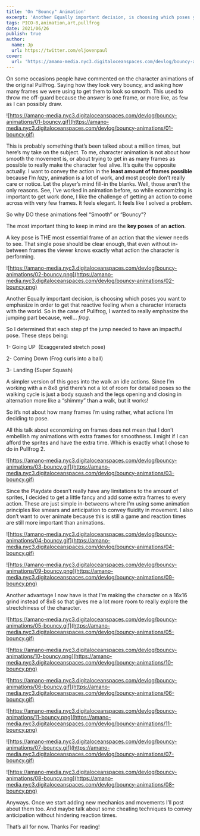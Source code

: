 ```yaml
---
title: 'On "Bouncy" Animation'
excerpt: 'Another Equally important decision, is choosing which poses you want to emphasize in order to get that reactive feeling when a character interacts with the world.'
tags: PICO-8,animation,art,pullfrog
date: 2021/06/26
publish: true
author:
  name: Jp
  url: https://twitter.com/eljovenpaul
cover:
  url: 'https://amano-media.nyc3.digitaloceanspaces.com/devlog/bouncy-animations/07-bouncy.gif'
---
```


On some occasions people have commented on the character animations of the original Pullfrog. Saying how they look very bouncy, and asking how many frames we were using to get them to look so smooth. This used to throw me off-guard because the answer is one frame, or more like, as few as I can possibly draw.

![https://amano-media.nyc3.digitaloceanspaces.com/devlog/bouncy-animations/01-bouncy.gif](https://amano-media.nyc3.digitaloceanspaces.com/devlog/bouncy-animations/01-bouncy.gif)

This is probably something that’s been talked about a million times, but here’s my take on the subject. To me, character animation is not about how smooth the movement is, or about trying to get in as many frames as possible to really make the character feel alive. It’s quite the opposite actually. I want to convey the action in the **least amount of frames possible** because I’m _lazy_, animation is a lot of work, and most people don’t really care or notice. Let the player’s mind fill-in the blanks. Well, those aren't the only reasons. See, I’ve worked in animation before, so while economizing is important to get work done, I like the challenge of getting an action to come across with very few frames. It feels elegant. It feels like I solved a problem.

So why DO these animations feel “Smooth” or “Bouncy”?

The most important thing to keep in mind are the **key poses** of an **action**.

A key pose is THE most essential frame of an action that the viewer needs to see. That single pose should be clear enough, that even without in-between frames the viewer knows exactly what action the character is performing.

![https://amano-media.nyc3.digitaloceanspaces.com/devlog/bouncy-animations/02-bouncy.png](https://amano-media.nyc3.digitaloceanspaces.com/devlog/bouncy-animations/02-bouncy.png)

Another Equally important decision, is choosing which poses you want to emphasize in order to get that reactive feeling when a character interacts with the world. So in the case of Pullfrog, I wanted to really emphasize the jumping part because, well… _frog_.

So I determined that each step pf the jump needed to have an impactful pose. These steps being:

1- Going UP  (Exaggerated stretch pose)

2- Coming Down (Frog curls into a ball)

3- Landing (Super Squash)

A simpler version of this goes into the walk an idle actions. Since I’m working with a n 8x8 grid there’s not a lot of room for detailed poses so the walking cycle is just a body squash and the legs opening and closing in alternation more like a “shimmy” than a walk, but it works!

So it’s not about how many frames I’m using rather, what actions I’m deciding to pose.

All this talk about economizing on frames does not mean that I don’t embellish my animations with extra frames for smoothness. I might if I can afford the sprites and have the extra time. Which is exactly what I chose to do in Pullfrog 2.

![https://amano-media.nyc3.digitaloceanspaces.com/devlog/bouncy-animations/03-bouncy.gif](https://amano-media.nyc3.digitaloceanspaces.com/devlog/bouncy-animations/03-bouncy.gif)

Since the Playdate doesn’t really have any limitations to the amount of sprites, I decided to get a little fancy and add some extra frames to every action. These are just simple in-betweens where I’m using some animation principles like smears and anticipation to convey fluidity in movement. I also don’t want to over animate because this is still a game and reaction times are still more important than animations.

![https://amano-media.nyc3.digitaloceanspaces.com/devlog/bouncy-animations/04-bouncy.gif](https://amano-media.nyc3.digitaloceanspaces.com/devlog/bouncy-animations/04-bouncy.gif)

![https://amano-media.nyc3.digitaloceanspaces.com/devlog/bouncy-animations/09-bouncy.png](https://amano-media.nyc3.digitaloceanspaces.com/devlog/bouncy-animations/09-bouncy.png)

Another advantage I now have is that I'm making the character on a 16x16 grind instead of 8x8 so that gives me a lot more room to really explore the strectchiness of the character.

![https://amano-media.nyc3.digitaloceanspaces.com/devlog/bouncy-animations/05-bouncy.gif](https://amano-media.nyc3.digitaloceanspaces.com/devlog/bouncy-animations/05-bouncy.gif)

![https://amano-media.nyc3.digitaloceanspaces.com/devlog/bouncy-animations/10-bouncy.png](https://amano-media.nyc3.digitaloceanspaces.com/devlog/bouncy-animations/10-bouncy.png)

![https://amano-media.nyc3.digitaloceanspaces.com/devlog/bouncy-animations/06-bouncy.gif](https://amano-media.nyc3.digitaloceanspaces.com/devlog/bouncy-animations/06-bouncy.gif)

![https://amano-media.nyc3.digitaloceanspaces.com/devlog/bouncy-animations/11-bouncy.png](https://amano-media.nyc3.digitaloceanspaces.com/devlog/bouncy-animations/11-bouncy.png)

![https://amano-media.nyc3.digitaloceanspaces.com/devlog/bouncy-animations/07-bouncy.gif](https://amano-media.nyc3.digitaloceanspaces.com/devlog/bouncy-animations/07-bouncy.gif)

![https://amano-media.nyc3.digitaloceanspaces.com/devlog/bouncy-animations/08-bouncy.png](https://amano-media.nyc3.digitaloceanspaces.com/devlog/bouncy-animations/08-bouncy.png)

Anyways. Once we start adding new mechanics and movements I’ll post about them too. And maybe talk about some cheating techniques to convey anticipation without hindering reaction times.

That’s all for now. Thanks For reading!
